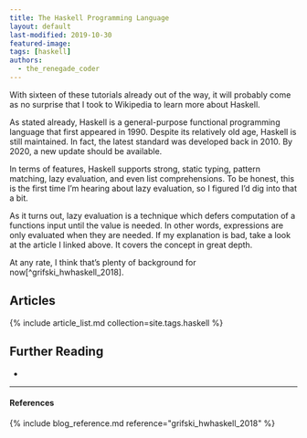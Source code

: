 ```yaml
---
title: The Haskell Programming Language
layout: default
last-modified: 2019-10-30
featured-image: 
tags: [haskell]
authors:
  - the_renegade_coder
---
```


With sixteen of these tutorials already out of the way, it will probably 
come as no surprise that I took to Wikipedia to learn more about Haskell.

As stated already, Haskell is a general-purpose functional programming 
language that first appeared in 1990. Despite its relatively old age, 
Haskell is still maintained. In fact, the latest standard was developed 
back in 2010. By 2020, a new update should be available.

In terms of features, Haskell supports strong, static typing, pattern 
matching, lazy evaluation, and even list comprehensions. To be honest, 
this is the first time I’m hearing about lazy evaluation, so I figured 
I’d dig into that a bit.

As it turns out, lazy evaluation is a technique which defers computation 
of a functions input until the value is needed. In other words, expressions 
are only evaluated when they are needed. If my explanation is bad, take a 
look at the article I linked above. It covers the concept in great depth.

At any rate, I think that’s plenty of background for now[^grifski_hwhaskell_2018].

## Articles

{% include article_list.md collection=site.tags.haskell %}

## Further Reading

-

---

#### References

{% include blog_reference.md reference="grifski_hwhaskell_2018" %}
